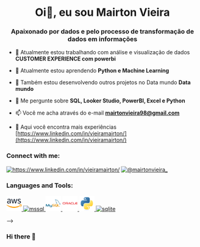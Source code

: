 <h1 align="center">Oi👋, eu sou Mairton Vieira</h1>
<h3 align="center">Apaixonado por dados e pelo processo de transformação de dados em informações</h3>

- 🔭 Atualmente estou trabalhando com análise e visualização de dados **CUSTOMER EXPERIENCE com powerbi**

- 🌱 Atualmente estou aprendendo **Python e Machine Learning**

- 👯 Também estou desenvolvendo outros projetos no Data mundo **Data mundo**

- 💬 Me pergunte sobre **SQL, Looker Studio, PowerBI, Excel e Python**

- 📫 Você me acha através do e-mail **mairtonvieira98@gmail.com**

- 📄 Aqui você encontra mais experiências [https://www.linkedin.com/in/vieiramairton/](https://www.linkedin.com/in/vieiramairton/)

<h3 align="left">Connect with me:</h3>
<p align="left">
<a href="https://linkedin.com/in/https://www.linkedin.com/in/vieiramairton/" target="blank"><img align="center" src="https://raw.githubusercontent.com/rahuldkjain/github-profile-readme-generator/master/src/images/icons/Social/linked-in-alt.svg" alt="https://www.linkedin.com/in/vieiramairton/" height="30" width="40" /></a>
<a href="https://instagram.com/@mairtonvieira_" target="blank"><img align="center" src="https://raw.githubusercontent.com/rahuldkjain/github-profile-readme-generator/master/src/images/icons/Social/instagram.svg" alt="@mairtonvieira_" height="30" width="40" /></a>
</p>

<h3 align="left">Languages and Tools:</h3>
<p align="left"> <a href="https://aws.amazon.com" target="_blank" rel="noreferrer"> <img src="https://raw.githubusercontent.com/devicons/devicon/master/icons/amazonwebservices/amazonwebservices-original-wordmark.svg" alt="aws" width="40" height="40"/> </a> <a href="https://www.microsoft.com/en-us/sql-server" target="_blank" rel="noreferrer"> <img src="https://www.svgrepo.com/show/303229/microsoft-sql-server-logo.svg" alt="mssql" width="40" height="40"/> </a> <a href="https://www.mysql.com/" target="_blank" rel="noreferrer"> <img src="https://raw.githubusercontent.com/devicons/devicon/master/icons/mysql/mysql-original-wordmark.svg" alt="mysql" width="40" height="40"/> </a> <a href="https://www.oracle.com/" target="_blank" rel="noreferrer"> <img src="https://raw.githubusercontent.com/devicons/devicon/master/icons/oracle/oracle-original.svg" alt="oracle" width="40" height="40"/> </a> <a href="https://www.python.org" target="_blank" rel="noreferrer"> <img src="https://raw.githubusercontent.com/devicons/devicon/master/icons/python/python-original.svg" alt="python" width="40" height="40"/> </a> <a href="https://www.sqlite.org/" target="_blank" rel="noreferrer"> <img src="https://www.vectorlogo.zone/logos/sqlite/sqlite-icon.svg" alt="sqlite" width="40" height="40"/> </a> </p>



-->

### Hi there 👋

<!--
**Mairton05/Mairton05** is a ✨ _special_ ✨ repository because its `README.md` (this file) appears on your GitHub profile.

Here are some ideas to get you started:

- 🔭 I’m currently working on ...
- 🌱 I’m currently learning ...
- 👯 I’m looking to collaborate on ...
- 🤔 I’m looking for help with ...
- 💬 Ask me about ...
- 📫 How to reach me: ...
- 😄 Pronouns: ...
- ⚡ Fun fact: ...
-->
